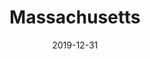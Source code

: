 ---
layout: location-page
date: 2019-12-31
tags:
  - massachusetts
title: Massachusetts
stateAbbr: MA
url: "https://www.mass.gov/info-details/covid-19-updates-and-information"
urlTitle: "mass.gov"
---